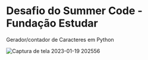 # Desafio do Summer Code - Fundação Estudar
Gerador/contador de Caracteres em Python

![Captura de tela 2023-01-19 202556](https://user-images.githubusercontent.com/121211644/213584107-7821c8ef-e85a-4892-a498-a0741d7d9d31.png)
